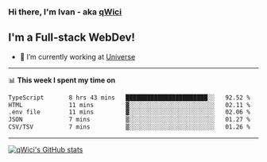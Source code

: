 ### Hi there, I'm Ivan - aka [qWici][website]

## I'm a Full-stack WebDev!
- 🔭 I’m currently working at [Universe][universe]

---

📊 **This week I spent my time on**
<!--START_SECTION:waka-->

```txt
TypeScript       8 hrs 43 mins   ███████████████████████░░   92.52 %
HTML             11 mins         ▓░░░░░░░░░░░░░░░░░░░░░░░░   02.11 %
.env file        11 mins         ▓░░░░░░░░░░░░░░░░░░░░░░░░   02.06 %
JSON             7 mins          ▒░░░░░░░░░░░░░░░░░░░░░░░░   01.27 %
CSV/TSV          7 mins          ▒░░░░░░░░░░░░░░░░░░░░░░░░   01.26 %
```

<!--END_SECTION:waka-->

---

[![qWici's GitHub stats](https://github-readme-stats.vercel.app/api?username=qWici)](https://github.com/qWici/github-readme-stats)

[website]: https://devkucher.com
[twitter]: https://twitter.com/KucherDev
[linkedin]: https://www.linkedin.com/in/ivankucher
[universe]: https://universeapps.limited
